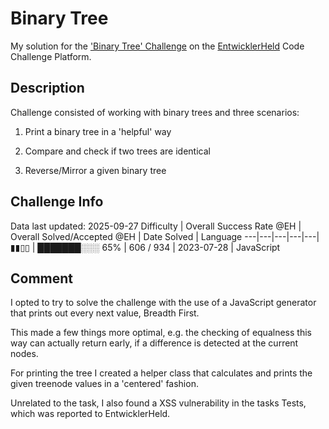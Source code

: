 # Binary Tree

My solution for the ['Binary Tree' Challenge](https://platform.entwicklerheld.de/challenge/binary-tree?technology=JavaScript) on the [EntwicklerHeld](https://platform.entwicklerheld.de/) Code Challenge Platform.

## Description
Challenge consisted of working with binary trees and three scenarios:

1) Print a binary tree in a 'helpful' way

2) Compare and check if two trees are identical

3) Reverse/Mirror a given binary tree

## Challenge Info
Data last updated: 2025-09-27
Difficulty | Overall Success Rate @EH | Overall Solved/Accepted @EH | Date Solved | Language
---|---|---|---|---|
▮▮▯▯ | ███████░░░ 65% | 606 / 934 | 2023-07-28 | JavaScript

## Comment
I opted to try to solve the challenge with the use of a JavaScript generator that prints out every next value, Breadth First.

This made a few things more optimal, e.g. the checking of equalness this way can actually return early, if a difference is detected at the current nodes.

For printing the tree I created a helper class that calculates and prints the given treenode values in a 'centered' fashion.

Unrelated to the task, I also found a XSS vulnerability in the tasks Tests, which was reported to EntwicklerHeld.
